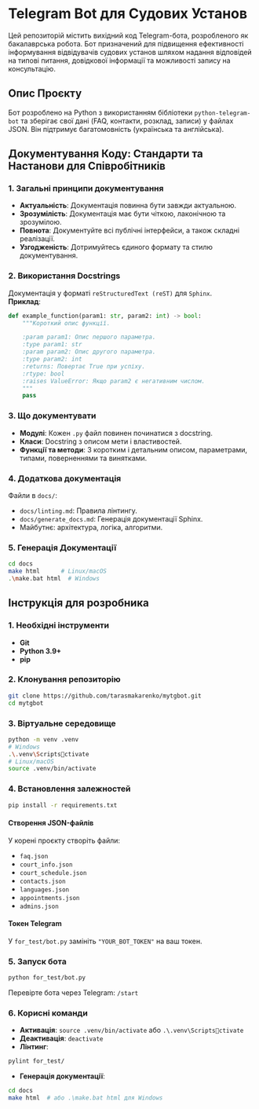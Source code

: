 # Telegram Bot для Судових Установ

Цей репозиторій містить вихідний код Telegram-бота, розробленого як бакалаврська робота. Бот призначений для підвищення ефективності інформування відвідувачів судових установ шляхом надання відповідей на типові питання, довідкової інформації та можливості запису на консультацію.

## Опис Проєкту

Бот розроблено на Python з використанням бібліотеки `python-telegram-bot` та зберігає свої дані (FAQ, контакти, розклад, записи) у файлах JSON. Він підтримує багатомовність (українська та англійська).

## Документування Коду: Стандарти та Настанови для Співробітників

### 1. Загальні принципи документування

- **Актуальність**: Документація повинна бути завжди актуальною.
- **Зрозумілість**: Документація має бути чіткою, лаконічною та зрозумілою.
- **Повнота**: Документуйте всі публічні інтерфейси, а також складні реалізації.
- **Узгодженість**: Дотримуйтесь єдиного формату та стилю документування.

### 2. Використання Docstrings

Документація у форматі `reStructuredText (reST)` для `Sphinx`.  
**Приклад**:
```python
def example_function(param1: str, param2: int) -> bool:
    """Короткий опис функції.

    :param param1: Опис першого параметра.
    :type param1: str
    :param param2: Опис другого параметра.
    :type param2: int
    :returns: Повертає True при успіху.
    :rtype: bool
    :raises ValueError: Якщо param2 є негативним числом.
    """
    pass
```

### 3. Що документувати

- **Модулі**: Кожен `.py` файл повинен починатися з docstring.
- **Класи**: Docstring з описом мети і властивостей.
- **Функції та методи**: З коротким і детальним описом, параметрами, типами, поверненнями та винятками.

### 4. Додаткова документація

Файли в `docs/`:
- `docs/linting.md`: Правила лінтингу.
- `docs/generate_docs.md`: Генерація документації Sphinx.
- Майбутнє: архітектура, логіка, алгоритми.

### 5. Генерація Документації

```bash
cd docs
make html      # Linux/macOS
.\make.bat html  # Windows
```

## Інструкція для розробника

### 1. Необхідні інструменти

- **Git**
- **Python 3.9+**
- **pip**

### 2. Клонування репозиторію

```bash
git clone https://github.com/tarasmakarenko/mytgbot.git
cd mytgbot
```

### 3. Віртуальне середовище

```bash
python -m venv .venv
# Windows
.\.venv\Scriptsctivate
# Linux/macOS
source .venv/bin/activate
```

### 4. Встановлення залежностей

```bash
pip install -r requirements.txt
```

#### Створення JSON-файлів

У корені проєкту створіть файли:
- `faq.json`
- `court_info.json`
- `court_schedule.json`
- `contacts.json`
- `languages.json`
- `appointments.json`
- `admins.json`

#### Токен Telegram

У `for_test/bot.py` замініть `"YOUR_BOT_TOKEN"` на ваш токен.

### 5. Запуск бота

```bash
python for_test/bot.py
```

Перевірте бота через Telegram: `/start`

### 6. Корисні команди

- **Активація**: `source .venv/bin/activate` або `.\.venv\Scriptsctivate`
- **Деактивація**: `deactivate`
- **Лінтинг**:
```bash
pylint for_test/
```
- **Генерація документації**:
```bash
cd docs
make html  # або .\make.bat html для Windows
```
